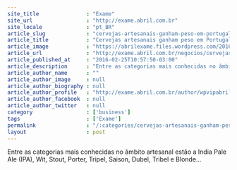 ```yaml
---
site_title               : "Exame"
site_url                 : "http://exame.abril.com.br"
site_locale              : "pt_BR"
article_slug             : "cervejas-artesanais-ganham-peso-em-portugal-pais-dos-vinhos"
article_title            : "Cervejas artesanais ganham peso em Portugal, país dos vinhos"
article_image            : "https://abrilexame.files.wordpress.com/2016/09/size_960_16_9_copo-de-cerveja9.jpg?quality=70&strip=all&w=960"
article_url              : "http://exame.abril.com.br/negocios/cervejas-artesanais-ganham-peso-em-portugal-pais-dos-vinhos/"
article_published_at     : "2016-02-25T10:57:50-03:00"
article_description      : "Entre as categorias mais conhecidas no âmbito artesanal estão a India Pale Ale (IPA), Wit, Stout, Porter, Tripel, Saison, Dubel, Tribel e Blonde..."
article_author_name      : ""
article_author_image     : null
article_author_biography : null
article_author_profile   : "http://exame.abril.com.br/author/wpvipabril/"
article_author_facebook  : null
article_author_twitter   : null
category                 : ['business']
tags                     : ['Exame']
permalink                : "/:categories/cervejas-artesanais-ganham-peso-em-portugal-pais-dos-vinhos/"
layout                   : post
---
```


Entre as categorias mais conhecidas no âmbito artesanal estão a India Pale Ale (IPA), Wit, Stout, Porter, Tripel, Saison, Dubel, Tribel e Blonde...
